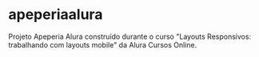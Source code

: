 # apeperiaalura
Projeto Apeperia Alura construído durante o curso "Layouts Responsivos: trabalhando com layouts mobile" da Alura Cursos Online.
